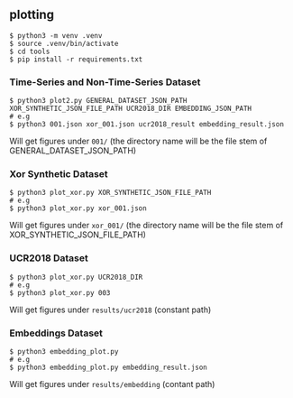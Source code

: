 ## plotting

```
$ python3 -m venv .venv
$ source .venv/bin/activate
$ cd tools 
$ pip install -r requirements.txt
```

### Time-Series and Non-Time-Series Dataset
```
$ python3 plot2.py GENERAL_DATASET_JSON_PATH XOR_SYNTHETIC_JSON_FILE_PATH UCR2018_DIR EMBEDDING_JSON_PATH
# e.g
$ python3 001.json xor_001.json ucr2018_result embedding_result.json
```
Will get figures under `001/` (the directory name will be the file stem of GENERAL_DATASET_JSON_PATH)

### Xor Synthetic Dataset
```
$ python3 plot_xor.py XOR_SYNTHETIC_JSON_FILE_PATH
# e.g
$ python3 plot_xor.py xor_001.json
```
Will get figures under `xor_001/` (the directory name will be the file stem of XOR_SYNTHETIC_JSON_FILE_PATH)

### UCR2018 Dataset
```
$ python3 plot_xor.py UCR2018_DIR
# e.g
$ python3 plot_xor.py 003
```
Will get figures under `results/ucr2018` (constant path)

### Embeddings Dataset
```
$ python3 embedding_plot.py
# e.g
$ python3 embedding_plot.py embedding_result.json
```
Will get figures under `results/embedding` (contant path)